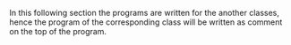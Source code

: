 In this following section the programs are written for the another classes, hence the program of the corresponding class will be written as comment on the top of the program.
